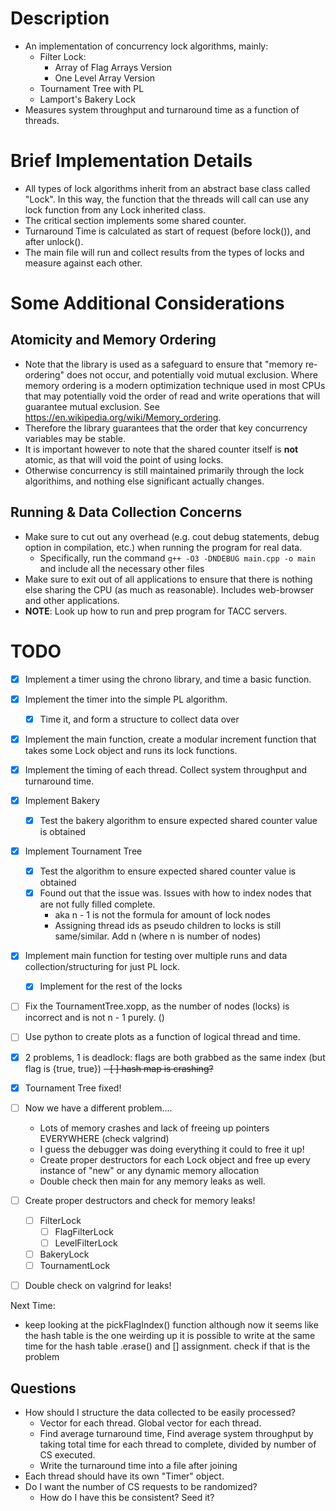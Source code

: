 # Description
- An implementation of concurrency lock algorithms, mainly:
    - Filter Lock:
        - Array of Flag Arrays Version
        - One Level Array Version
    - Tournament Tree with PL
    - Lamport's Bakery Lock
- Measures system throughput and turnaround time as a function of threads.

# Brief Implementation Details
- All types of lock algorithms inherit from an abstract base class called "Lock". In this way,
the function that the threads will call can use any lock function from any Lock inherited class.
- The critical section implements some shared counter.
- Turnaround Time is calculated as start of request (before lock()), and after unlock().
- The main file will run and collect results from the types of locks and measure against each other.

# Some Additional Considerations

## Atomicity and Memory Ordering
- Note that the <atomic> library is used as a safeguard to ensure that "memory re-ordering" does
not occur, and potentially void mutual exclusion. Where memory ordering is a modern optimization technique
used in most CPUs that may potentially void the order of read and write operations that will guarantee
mutual exclusion.
See https://en.wikipedia.org/wiki/Memory_ordering.
- Therefore the <atomic> library guarantees that the order that key concurrency variables may be stable.
- It is important however to note that the shared counter itself is **not** atomic, as that will void the
point of using locks.
- Otherwise concurrency is still maintained primarily through the lock algorithims, and nothing else significant actually changes.


## Running & Data Collection Concerns
- Make sure to cut out any overhead (e.g. cout debug statements, debug option in compilation, etc.) when running the program for real data.
    - Specifically, run the command
    `g++ -O3 -DNDEBUG main.cpp -o main`
    and include all the necessary other files
- Make sure to exit out of all applications to ensure that there is nothing else sharing the CPU (as much as reasonable). Includes web-browser and other applications.
- **NOTE**: Look up how to run and prep program for TACC servers.


# TODO
- [X] Implement a timer using the chrono library, and time a basic function.
- [X] Implement the timer into the simple PL algorithm.
    - [X] Time it, and form a structure to collect data over
- [X] Implement the main function, create a modular increment function that takes some Lock object and runs its lock functions.
- [X] Implement the timing of each thread. Collect system throughput and turnaround time.
- [X] Implement Bakery
    - [X] Test the bakery algorithm to ensure expected shared counter value is obtained
- [X] Implement Tournament Tree
    - [X] Test the algorithm to ensure expected shared counter value is obtained
    - [X] Found out that the issue was. Issues with how to index nodes that are not fully filled complete.
        - aka n - 1 is not the formula for amount of lock nodes
        - Assigning thread ids as pseudo children to locks is still same/similar. Add n (where n is number of nodes)
- [X] Implement main function for testing over multiple runs and data collection/structuring for just PL lock.
    - [X] Implement for the rest of the locks
- [ ] Fix the TournamentTree.xopp, as the number of nodes (locks) is incorrect and is not n - 1 purely. ()
- [ ] Use python to create plots as a function of logical thread and time.
- [X] 2 problems, 1 is deadlock: flags are both grabbed as the same index (but flag is {true, true})
~~- [ ] hash map is crashing?~~
- [X] Tournament Tree fixed!
- [ ] Now we have a different problem....
    - Lots of memory crashes and lack of freeing up pointers EVERYWHERE (check valgrind)
    - I guess the debugger was doing everything it could to free it up!
    - Create proper destructors for each Lock object and free up every instance of "new" or any
    dynamic memory allocation
    - Double check then main for any memory leaks as well.
- [ ] Create proper destructors and check for memory leaks!
    - [ ] FilterLock
        - [ ] FlagFilterLock
        - [ ] LevelFilterLock
    - [ ] BakeryLock
    - [ ] TournamentLock
- [ ] Double check on valgrind for leaks!


Next Time:
- keep looking at the pickFlagIndex() function
although now it seems like the hash table is the one weirding up
it is possible to write at the same time for the hash table
.erase() and [] assignment. check if that is the problem



## Questions
- How should I structure the data collected to be easily processed?
    - Vector<double> for each thread. Global vector for each thread.
    - Find average turnaround time, Find average system throughput by taking total time for each thread to complete, divided by number of CS executed.
    - Write the turnaround time into a file after joining
- Each thread should have its own "Timer" object.
- Do I want the number of CS requests to be randomized?
    - How do I have this be consistent? Seed it?




